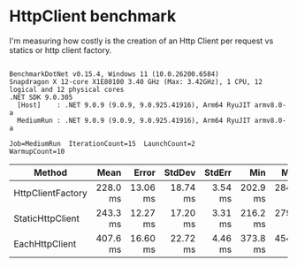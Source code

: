# HttpClient benchmark

I'm measuring how costly is the creation of an Http Client per request vs statics or http client factory.

```

BenchmarkDotNet v0.15.4, Windows 11 (10.0.26200.6584)
Snapdragon X 12-core X1E80100 3.40 GHz (Max: 3.42GHz), 1 CPU, 12 logical and 12 physical cores
.NET SDK 9.0.305
  [Host]    : .NET 9.0.9 (9.0.9, 9.0.925.41916), Arm64 RyuJIT armv8.0-a
  MediumRun : .NET 9.0.9 (9.0.9, 9.0.925.41916), Arm64 RyuJIT armv8.0-a

Job=MediumRun  IterationCount=15  LaunchCount=2  
WarmupCount=10  

```
| Method            | Mean     | Error    | StdDev   | StdErr  | Min      | Max      | Op/s  | Allocated |
|------------------ |---------:|---------:|---------:|--------:|---------:|---------:|------:|----------:|
| HttpClientFactory | 228.0 ms | 13.06 ms | 18.74 ms | 3.54 ms | 202.9 ms | 284.5 ms | 4.385 | 128.01 KB |
| StaticHttpClient  | 243.3 ms | 12.27 ms | 17.20 ms | 3.31 ms | 216.2 ms | 279.1 ms | 4.110 | 127.45 KB |
| EachHttpClient    | 407.6 ms | 16.60 ms | 22.72 ms | 4.46 ms | 373.8 ms | 454.8 ms | 2.453 | 165.21 KB |
